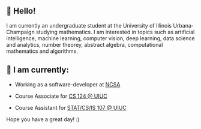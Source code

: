 ## :wave: Hello!

I am currently an undergraduate student at the University of Illinois Urbana-Champaign studying mathematics. I am interested in topics such as artificial intelligence, machine learning, computer vision, deep learning, data science and analytics, number theorey, abstract algebra, computational mathematics and algorithms. 

## 📝 I am currently: 

   - Working as a software-developer at [NCSA](https://www.ncsa.illinois.edu/) 
    
   - Course Associate for [CS 124 @ UIUC](https://www.cs124.org/)
    
   - Course Assistant for [STAT/CS/IS 107 @ UIUC](https://discovery.cs.illinois.edu/)

Hope you have a great day! :)

